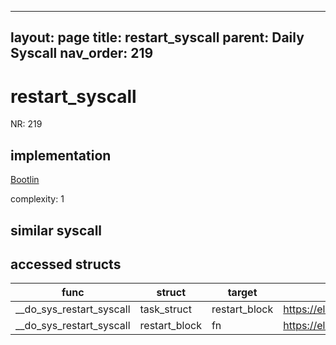 
---
layout: page
title: restart_syscall
parent: Daily Syscall
nav_order: 219
---
        

# restart_syscall
NR: 219

## implementation
[Bootlin](https://elixir.bootlin.com/linux/v6.14.7/source/kernel/signal.c#L3177)

complexity: 1


## similar syscall


## accessed structs

|func|struct|target|location|has_read|has_write|
|--|--|--|--|--|--|
|__do_sys_restart_syscall|task_struct|restart_block|https://elixir.bootlin.com/linux/v6.14.7/source/kernel/signal.c#L3179|false|false|
|__do_sys_restart_syscall|restart_block|fn|https://elixir.bootlin.com/linux/v6.14.7/source/kernel/signal.c#L3180|true|true|
